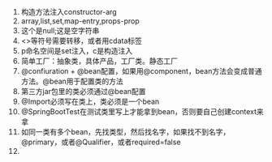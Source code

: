 1. 构造方法注入constructor-arg
2. array,list,set,map-entry,props-prop
3. <null/> 这个是null;<value/>这是空字符串
4. <>等符号需要转移，或者用cdata标签
5. p命名空间是set注入，c是构造注入
6. 简单工厂：抽象类，具体产品，工厂类。静态工厂
7. @confiuration + @bean配置，如果用@component，bean方法会变成普通方法。@bean用于配置类的方法
8. 第三方jar包里的类必须通过@bean配置
9. @Import必须写在类上，类必须是一个bean
10. @SpringBootTest在测试类里写上才能拿到bean，否则要自己创建context来拿
11. 如同一类有多个bean，先找类型，然后找名字，如果找不到名字，@primary，或者@Qualifier，或者required=false
12. 


